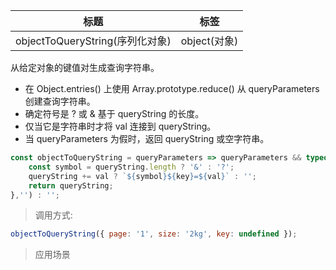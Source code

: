 |  标题   | 标签  |
|  ----  | ----  |
| objectToQueryString(序列化对象) | object(对象) |

从给定对象的键值对生成查询字符串。

* 在 Object.entries() 上使用 Array.prototype.reduce() 从 queryParameters 创建查询字符串。
* 确定符号是 ? 或 & 基于 queryString 的长度。
* 仅当它是字符串时才将 val 连接到 queryString。
* 当 queryParameters 为假时，返回 queryString 或空字符串。

```js
const objectToQueryString = queryParameters => queryParameters && typeof queryParameters === 'object' ? Object.entries(queryParameters).reduce((queryString,[key,val]) => {
    const symbol = queryString.length ? '&' : '?';
    queryString += val ? `${symbol}${key}=${val}` : '';
    return queryString;
},'') : '';
```

> 调用方式:

```js
objectToQueryString({ page: '1', size: '2kg', key: undefined });
```

> 应用场景